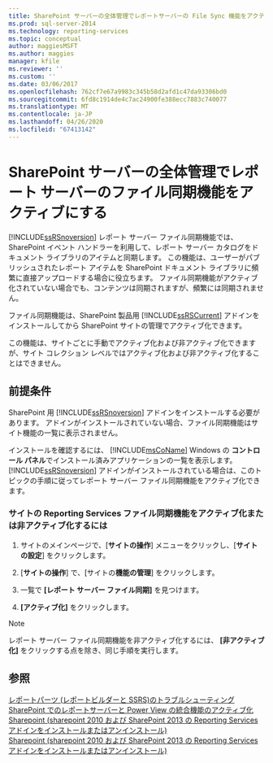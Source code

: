 ```yaml
---
title: SharePoint サーバーの全体管理でレポートサーバーの File Sync 機能をアクティブにする |Microsoft Docs
ms.prod: sql-server-2014
ms.technology: reporting-services
ms.topic: conceptual
author: maggiesMSFT
ms.author: maggies
manager: kfile
ms.reviewer: ''
ms.custom: ''
ms.date: 03/06/2017
ms.openlocfilehash: 762cf7e67a9983c345b58d2afd1c47da93306bd0
ms.sourcegitcommit: 6fd8c1914de4c7ac24900fe388ecc7883c740077
ms.translationtype: MT
ms.contentlocale: ja-JP
ms.lasthandoff: 04/26/2020
ms.locfileid: "67413142"
---
```

# <a name="activate-the-report-server-file-sync-feature-in-sharepoint-central-administration"></a>SharePoint サーバーの全体管理でレポート サーバーのファイル同期機能をアクティブにする

[!INCLUDE[ssRSnoversion](../includes/ssrsnoversion-md.md)] レポート サーバー ファイル同期機能では、SharePoint イベント ハンドラーを利用して、レポート サーバー カタログをドキュメント ライブラリのアイテムと同期します。 この機能は、ユーザーがパブリッシュされたレポート アイテムを SharePoint ドキュメント ライブラリに頻繁に直接アップロードする場合に役立ちます。 ファイル同期機能がアクティブ化されていない場合でも、コンテンツは同期されますが、頻繁には同期されません。  
  
ファイル同期機能は、SharePoint 製品用 [!INCLUDE[ssRSCurrent](../includes/ssrscurrent-md.md)] アドインをインストールしてから SharePoint サイトの管理でアクティブ化できます。  
  
この機能は、サイトごとに手動でアクティブ化および非アクティブ化できますが、サイト コレクション レベルではアクティブ化および非アクティブ化することはできません。  
  
## <a name="prerequisites"></a>前提条件  
 SharePoint 用 [!INCLUDE[ssRSnoversion](../includes/ssrsnoversion-md.md)] アドインをインストールする必要があります。 アドインがインストールされていない場合、ファイル同期機能はサイト機能の一覧に表示されません。  
  
 インストールを確認するには、 [!INCLUDE[msCoName](../includes/msconame-md.md)] Windows の **コントロール パネル**でインストール済みアプリケーションの一覧を表示します。 [!INCLUDE[ssRSnoversion](../includes/ssrsnoversion-md.md)] アドインがインストールされている場合は、このトピックの手順に従ってレポート サーバー ファイル同期機能をアクティブ化できます。  
  
### <a name="to-activate-or-deactivate-the-reporting-services-file-sync-feature-on-a-site"></a>サイトの Reporting Services ファイル同期機能をアクティブ化または非アクティブ化するには  
  
1.  サイトのメインページで、[**サイトの操作**] メニューをクリックし、[**サイトの設定**] をクリックします。  
  
2.  [**サイトの操作**] で、[サイトの**機能の管理**] をクリックします。  
  
3.  一覧で **[レポート サーバー ファイル同期]** を見つけます。  
  
4.  **[アクティブ化]** をクリックします。  
  
> [!NOTE]  
>  レポート サーバー ファイル同期機能を非アクティブ化するには、 **[非アクティブ化]** をクリックする点を除き、同じ手順を実行します。  
  
## <a name="see-also"></a>参照  
 [レポートパーツ &#40;レポートビルダーと SSRS&#41;のトラブルシューティング](report-parts-report-builder-and-ssrs.md)   
 [SharePoint でのレポートサーバーと Power View の統合機能のアクティブ化](activate-the-report-server-and-power-view-integration-features-in-sharepoint.md)   
 [Sharepoint &#40;sharepoint 2010 および SharePoint 2013 の Reporting Services アドインをインストールまたはアンインストール&#41;](install-windows/install-or-uninstall-the-reporting-services-add-in-for-sharepoint.md)   
 [Sharepoint &#40;sharepoint 2010 および SharePoint 2013 の Reporting Services アドインをインストールまたはアンインストール&#41;](install-windows/install-or-uninstall-the-reporting-services-add-in-for-sharepoint.md)  
  
  
